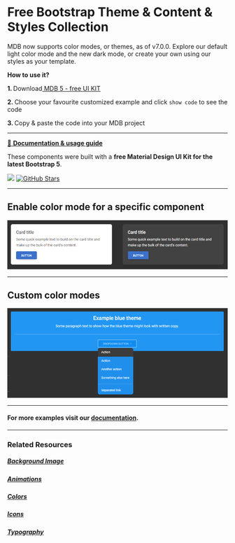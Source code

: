 # Free Bootstrap Theme & Content & Styles Collection

MDB now supports color modes, or themes, as of v7.0.0. Explore our default light color mode and the new dark mode, or create your own using our styles as your template.

<p><strong>How to use it?</strong></p>
<p class="mb-2">
<strong>1. </strong>Download<a target="_blank" href="https://mdbootstrap.com/docs/standard/"> MDB 5 - free UI KIT</a></p>
<p class="mb-2"><strong>2. </strong>Choose your favourite customized example and click <code>show code</code> to see the code</p>
<p class="mb-3"><strong>3. </strong>Copy & paste the code into your MDB project</p>

--------------------

[📄 **Documentation & usage guide**](https://mdbootstrap.com/docs/standard/content-styles/theme/)

These components were built with a **free Material Design UI Kit for the latest Bootstrap 5**.

<img height="25" src="https://mdbootstrap.com/img/Marketing/general/logo/medium/mdb-r.png">  [![GitHub Stars](https://img.shields.io/github/stars/mdbootstrap/mdb-ui-kit?label=Star%20now&style=social)](https://github.com/mdbootstrap/mdb-ui-kit/)

---------------------

 <h2 class="mb-4">Enable color mode for a specific component</h2> 

 [![Bootstrap 5 Theme](/assets/enable-color-mode.png)](https://mdbootstrap.com/docs/standard/content-styles/theme/#section-enable-color-mode-for-a-specific%20component)

 
 <hr class="my-5">

 <h2 class="mb-4">Custom color modes</h2> 

 [![Bootstrap 5 Theme](/assets/custom-color-modes.png)](https://mdbootstrap.com/docs/standard/content-styles/theme/#section-custom-color-modes)


 
 <hr class="my-5">

<h4>For more examples visit our <a target="_blank" href="https://mdbootstrap.com/docs/standard/content-styles/theme/">documentation</a>.</h4>

 <hr class="my-5">

<h3>Related Resources</h3>

<h5><a target="_blank" href="https://mdbootstrap.com/docs/standard/content-styles/background-image/">Background Image</a></h5>

<h5><a target="_blank" href="https://mdbootstrap.com/docs/standard/content-styles/animations/">Animations</a></h5>

<h5><a target="_blank" href="https://mdbootstrap.com/docs/standard/content-styles/colors/">Colors</a></h5>

<h5><a target="_blank" href="https://mdbootstrap.com/docs/standard/content-styles/icons/">Icons</a></h5>

<h5><a target="_blank" href="https://mdbootstrap.com/docs/standard/content-styles/typography/">Typography</a></h5>

